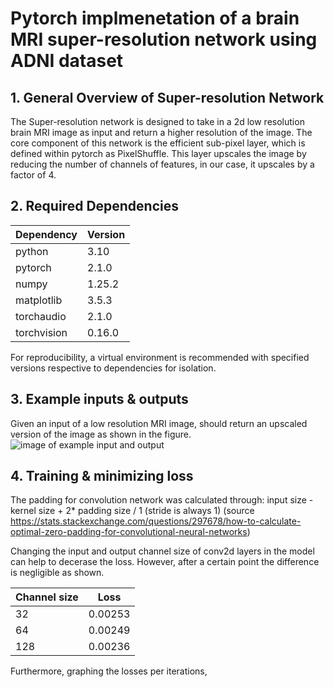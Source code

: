 # Pytorch implmenetation of a brain MRI super-resolution network using ADNI dataset
## 1. General Overview of Super-resolution Network
The Super-resolution network is designed to take in a 2d low resolution brain MRI image as input and return a higher resolution of the image.
The core component of this network is the efficient sub-pixel layer, which is defined within pytorch as PixelShuffle. This layer upscales the image by reducing the number of channels of features, in our case, it upscales by a factor of 4.

## 2. Required Dependencies
Dependency | Version |
--- | --- 
python | 3.10
pytorch | 2.1.0
numpy | 1.25.2
matplotlib | 3.5.3
torchaudio | 2.1.0
torchvision | 0.16.0

For reproducibility, a virtual environment is recommended with specified versions respective to dependencies for isolation. 

## 3. Example inputs & outputs
Given an input of a low resolution MRI image, should return an upscaled version of the image as shown in the figure.
![image of example input and output](https://github.com/DHyunC/PatternAnalysis/blob/topic-recognition/recognition/super_resolution_DanielC/readme_resources/ExampleFigure.PNG)


## 4. Training & minimizing loss
The padding for convolution network was calculated through: input size - kernel size + 2* padding size / 1 (stride is always 1)
(source https://stats.stackexchange.com/questions/297678/how-to-calculate-optimal-zero-padding-for-convolutional-neural-networks)

Changing the input and output channel size of conv2d layers in the model can help to decerase the loss.
However, after a certain point the difference is negligible as shown.

Channel size | Loss 
--- | --- 
32 | 0.00253
64 | 0.00249
128 | 0.00236

Furthermore, graphing the losses per iterations,
